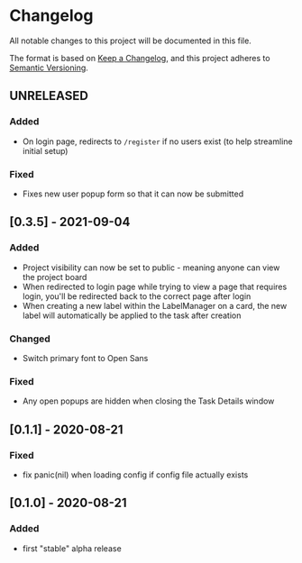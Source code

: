 # Changelog
All notable changes to this project will be documented in this file.

The format is based on [Keep a Changelog](https://keepachangelog.com/en/1.0.0/),
and this project adheres to [Semantic Versioning](https://semver.org/spec/v2.0.0.html).

## UNRELEASED

### Added
- On login page, redirects to `/register` if no users exist (to help streamline initial setup)

### Fixed
- Fixes new user popup form so that it can now be submitted

## [0.3.5] - 2021-09-04

### Added
- Project visibility can now be set to public - meaning anyone can view the project board
- When redirected to login page while trying to view a page that requires login, you'll be redirected back to the correct page after login
- When creating a new label within the LabelManager on a card, the new label will automatically be applied to the task after creation

### Changed
- Switch primary font to Open Sans

### Fixed
- Any open popups are hidden when closing the Task Details window

## [0.1.1] - 2020-08-21

### Fixed
- fix panic(nil) when loading config if config file actually exists

## [0.1.0] - 2020-08-21

### Added
- first "stable" alpha release
